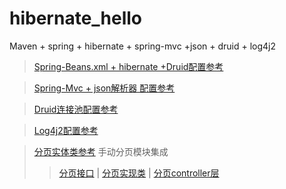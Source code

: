 # hibernate_hello 

Maven + spring + hibernate  + spring-mvc +json + druid  + log4j2

> [Spring-Beans.xml + hibernate +Druid配置参考](https://github.com/zhou151/hibernate-demo/blob/master/hibernate_hello/src/main/resources/applicationContext.xml) 

> [Spring-Mvc + json解析器 配置参考](https://github.com/zhou151/hibernate-demo/blob/master/hibernate_hello/src/main/resources/dispatcher-servlet.xml)

> [Druid连接池配置参考](https://github.com/zhou151/hibernate-demo/blob/master/hibernate_hello/src/main/resources/druid.properties)

> [Log4j2配置参考](https://github.com/zhou151/hibernate-demo/blob/master/hibernate_hello/src/main/resources/log4j2.xml)

> [分页实体类参考](https://github.com/zhou151/hibernate-demo/blob/master/hibernate_hello/src/main/java/com/zhou/service/NewsPage.java) 
手动分页模块集成
> > [分页接口](https://github.com/zhou151/hibernate-demo/blob/master/hibernate_hello/src/main/java/com/zhou/dao/interfaces/UserDao.java) |
> > [分页实现类](https://github.com/zhou151/hibernate-demo/blob/master/hibernate_hello/src/main/java/com/zhou/dao/interfaces/impl/UserDaoImpl.java) |
> > [分页controller层](https://github.com/zhou151/hibernate-demo/blob/master/hibernate_hello/src/main/java/com/zhou/controller/UserController.java)
